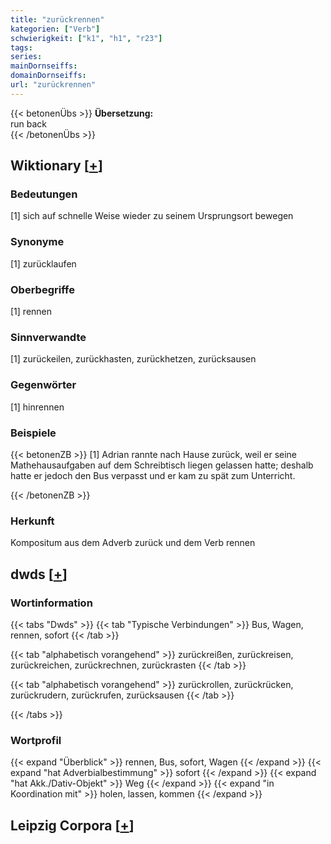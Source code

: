 ```yaml
---
title: "zurückrennen"
kategorien: ["Verb"]
schwierigkeit: ["k1", "h1", "r23"]
tags:
series:
mainDornseiffs:
domainDornseiffs:
url: "zurückrennen"
---
```


{{< betonenÜbs >}}
**Übersetzung:**  
run  back  
{{< /betonenÜbs >}}

## Wiktionary [[+](https://de.wiktionary.org/wiki/zurückrennen)]

### Bedeutungen
[1] sich auf schnelle Weise wieder zu seinem Ursprungsort bewegen  

### Synonyme
[1] zurücklaufen  

### Oberbegriffe
[1] rennen  

### Sinnverwandte
[1] zurückeilen, zurückhasten, zurückhetzen, zurücksausen  

### Gegenwörter
[1] hinrennen  

### Beispiele
{{< betonenZB >}}
[1] Adrian rannte nach Hause zurück, weil er seine Mathehausaufgaben auf dem Schreibtisch liegen gelassen hatte; deshalb hatte er jedoch den Bus verpasst und er kam zu spät zum Unterricht.  

{{< /betonenZB >}}
### Herkunft
Kompositum aus dem Adverb zurück und dem Verb rennen  



## dwds [[+](https://www.dwds.de/wb/zurückrennen)]

### Wortinformation
{{< tabs "Dwds" >}}
{{< tab "Typische Verbindungen" >}}
Bus, Wagen, rennen, sofort
{{< /tab >}}

{{< tab "alphabetisch vorangehend" >}}
zurückreißen, zurückreisen, zurückreichen, zurückrechnen, zurückrasten
{{< /tab >}}

{{< tab "alphabetisch vorangehend" >}}
zurückrollen, zurückrücken, zurückrudern, zurückrufen, zurücksausen
{{< /tab >}}

{{< /tabs >}}

### Wortprofil
{{< expand "Überblick" >}} rennen, Bus, sofort, Wagen {{< /expand >}}
{{< expand "hat Adverbialbestimmung" >}} sofort {{< /expand >}}
{{< expand "hat Akk./Dativ-Objekt" >}} Weg {{< /expand >}}
{{< expand "in Koordination mit" >}} holen, lassen, kommen {{< /expand >}}

## Leipzig Corpora [[+](https://corpora.uni-leipzig.de/en/res?word=zurückrennen&corpusId=deu_newscrawl-public_2018)]


